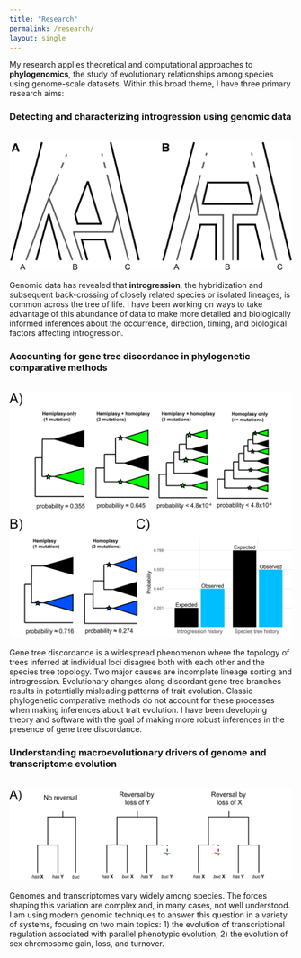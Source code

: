 ```yaml
---
title: "Research"
permalink: /research/
layout: single
---
```


My research applies theoretical and computational approaches to
**phylogenomics**, the study of evolutionary relationships among
species using genome-scale datasets. Within this broad theme,
I have three primary research aims:  

### Detecting and characterizing introgression using genomic data
&nbsp;  
![Figure 3 from Hibbins & Hahn 2019 (Genetics)](../images/research_1.jpg)

Genomic data has revealed that **introgression**, the hybridization and subsequent
back-crossing of closely related species or isolated lineages, is common
across the tree of life. I have been working on ways to take advantage of this
abundance of data to make more detailed and biologically informed inferences about 
the occurrence, direction, timing, and biological factors affecting introgression.

### Accounting for gene tree discordance in phylogenetic comparative methods 
&nbsp;
![Figure 6 from Hibbins et al. 2020 (eLife)](../images/research_2.png)

Gene tree discordance is a widespread phenomenon where the topology of trees 
inferred at individual loci disagree both with each other and the species tree 
topology. Two major causes are incomplete lineage sorting and introgression.
Evolutionary changes along discordant gene tree branches results 
in potentially misleading patterns of trait evolution. Classic phylogenetic 
comparative methods do not account for these processes when making inferences 
about trait evolution. I have been developing theory and software
with the goal of making more robust inferences in the presence of gene tree
discordance. 

### Understanding macroevolutionary drivers of genome and transcriptome evolution
&nbsp;
![Figure from Hibbins et al. 2023 in prep](../images/research_3.png)

Genomes and transcriptomes vary widely among species. The forces shaping 
this variation are complex and, in many cases, not well understood. I am 
using modern genomic techniques to answer this question in a variety of 
systems, focusing on two main topics: 1) the evolution of transcriptional 
regulation associated with parallel phenotypic evolution; 2) the evolution 
of sex chromosome gain, loss, and turnover. 

